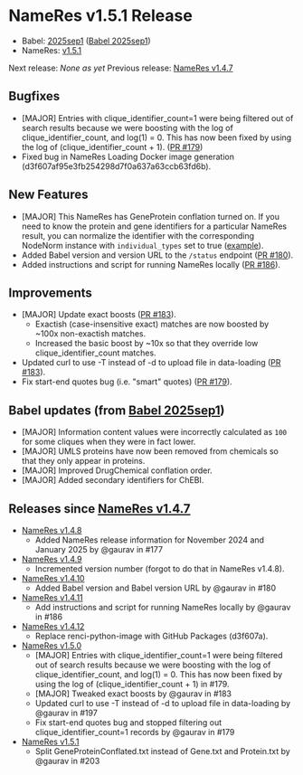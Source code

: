 # NameRes v1.5.1 Release
- Babel: [2025sep1](https://stars.renci.org/var/babel_outputs/2025sep1/)
  ([Babel 2025sep1](https://github.com/TranslatorSRI/Babel/blob/master/releases/2025sep1.md))
- NameRes: [v1.5.1](https://github.com/TranslatorSRI/NameResolution/releases/tag/v1.5.1)

Next release: _None as yet_
Previous release: [NameRes v1.4.7](./v1.4.7.md)

## Bugfixes
- [MAJOR] Entries with clique_identifier_count=1 were being filtered out of search results because we were boosting
  with the log of clique_identifier_count, and log(1) = 0. This has now been fixed by using the log of
  (clique_identifier_count + 1). ([PR #179](https://github.com/TranslatorSRI/NameResolution/pull/179))
- Fixed bug in NameRes Loading Docker image generation (d3f607af95e3fb254298d7f0a637a63ccb63fd6b).

## New Features
- [MAJOR] This NameRes has GeneProtein conflation turned on. If you need to know the protein and gene identifiers for
  a particular NameRes result, you can normalize the identifier with the corresponding NodeNorm instance with
  `individual_types` set to true ([example](https://nodenormalization-sri.renci.org/1.5/get_normalized_nodes?curie=NCBIGene%3A1756&conflate=true&drug_chemical_conflate=false&description=false&individual_types=true)).
- Added Babel version and version URL to the `/status` endpoint ([PR #180](https://github.com/TranslatorSRI/NameResolution/pull/180)).
- Added instructions and script for running NameRes locally ([PR #186](https://github.com/TranslatorSRI/NameResolution/pull/186)).

## Improvements
- [MAJOR] Update exact boosts ([PR #183](https://github.com/TranslatorSRI/NameResolution/pull/183)).
  - Exactish (case-insensitive exact) matches are now boosted by ~100x non-exactish matches.
  - Increased the basic boost by ~10x so that they override low clique_identifier_count matches.
- Updated curl to use -T instead of -d to upload file in data-loading ([PR #183](https://github.com/TranslatorSRI/NameResolution/pull/197)).
- Fix start-end quotes bug (i.e. "smart" quotes) ([PR #179](https://github.com/TranslatorSRI/NameResolution/pull/179)).

## Babel updates (from [Babel 2025sep1](https://github.com/TranslatorSRI/Babel/blob/master/releases/2025sep1.md))
- [MAJOR] Information content values were incorrectly calculated as `100` for some cliques when they were in fact lower.
- [MAJOR] UMLS proteins have now been removed from chemicals so that they only appear in proteins.
- [MAJOR] Improved DrugChemical conflation order.
- [MAJOR] Added secondary identifiers for ChEBI.

## Releases since [NameRes v1.4.7](./v1.4.7.md)
- [NameRes v1.4.8](https://github.com/TranslatorSRI/NameResolution/releases/tag/v1.4.8)
  - Added NameRes release information for November 2024 and January 2025 by @gaurav in #177
- [NameRes v1.4.9](https://github.com/TranslatorSRI/NameResolution/releases/tag/v1.4.9)
  - Incremented version number (forgot to do that in NameRes v1.4.8).
- [NameRes v1.4.10](https://github.com/TranslatorSRI/NameResolution/releases/tag/v1.4.10)
  - Added Babel version and Babel version URL by @gaurav in #180
- [NameRes v1.4.11](https://github.com/TranslatorSRI/NameResolution/releases/tag/v1.4.11)
  - Add instructions and script for running NameRes locally by @gaurav in #186
- [NameRes v1.4.12](https://github.com/TranslatorSRI/NameResolution/releases/tag/v1.4.12)
  - Replace renci-python-image with GitHub Packages (d3f607a).
- [NameRes v1.5.0](https://github.com/TranslatorSRI/NameResolution/releases/tag/v1.5.0)
  - [MAJOR] Entries with clique_identifier_count=1 were being filtered out of search results because we were boosting with the log of clique_identifier_count, and log(1) = 0. This has now been fixed by using the log of (clique_identifier_count + 1) in #179.
  - [MAJOR] Tweaked exact boosts by @gaurav in #183
  - Updated curl to use -T instead of -d to upload file in data-loading by @gaurav in #197
  - Fix start-end quotes bug and stopped filtering out clique_identifier_count=1 records by @gaurav in #179
- [NameRes v1.5.1](https://github.com/TranslatorSRI/NameResolution/releases/tag/v1.5.1)
  - Split GeneProteinConflated.txt instead of Gene.txt and Protein.txt by @gaurav in #203
